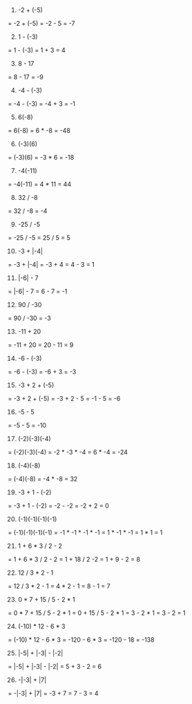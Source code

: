 1. -2 + (-5)

= -2 + (-5)
= -2 - 5
= -7

2. 1 - (-3)

= 1 - (-3)
= 1 + 3
= 4

3. 8 - 17

= 8 - 17
= -9  

4. -4 - (-3)

= -4 - (-3)
= -4 + 3
= -1


5. 6(-8)

= 6(-8)
= 6 * -8
= -48


6. (-3)(6)

= (-3)(6)
= -3 * 6
= -18


7. -4(-11) 

= -4(-11) 
= 4 * 11
= 44

8. 32 / -8

= 32 / -8
= -4 


9. -25 / -5 

= -25 / -5 
= 25 / 5
= 5


10. -3 + |-4| 

= -3 + |-4| 
= -3 + 4
= 4 - 3
= 1


11. |-6| - 7 

= |-6| - 7 
= 6 - 7
= -1 

12. 90 / -30 

= 90 / -30 
= -3


13. -11 + 20 

= -11 + 20 
= 20 - 11
= 9

14. -6 - (-3)

= -6 - (-3)
= -6 + 3
= -3 


15. -3 + 2 + (-5)

= -3 + 2 + (-5)
= -3 + 2 - 5
= -1 - 5
= -6


16. -5 - 5 

= -5 - 5 
= -10


17. (-2)(-3)(-4) 

= (-2)(-3)(-4) 
= -2 * -3 * -4
= 6 * -4
= -24


18. (-4)(-8) 

= (-4)(-8) 
= -4 * -8
= 32

19. -3 + 1 - (-2) 

= -3 + 1 - (-2) 
= -2 - -2
= -2 + 2
= 0


20. (-1)(-1)(-1)(-1) 

= (-1)(-1)(-1)(-1) 
= -1 * -1 * -1 * -1
= 1 * -1 * -1
= 1 * 1
= 1

21. 1 + 6 * 3 / 2 - 2 

= 1 + 6 * 3 / 2 - 2 
= 1 + 18 / 2 -2
= 1 + 9 - 2
= 8

22. 12 / 3 * 2 - 1 

= 12 / 3 * 2 - 1 
= 4 * 2 - 1
= 8 - 1
= 7


23. 0 * 7 + 15 / 5 - 2 * 1

= 0 * 7 + 15 / 5 - 2 * 1
= 0 + 15 / 5 - 2 * 1
= 3 - 2 * 1
= 3 - 2
= 1

24. (-10) * 12 - 6 * 3

= (-10) * 12 - 6 * 3
= -120 - 6 * 3
= -120 - 18
= -138


25. |-5| + |-3| - |-2|

= |-5| + |-3| - |-2|
= 5 + 3 - 2
= 6

26. -|-3| + |7|

= -|-3| + |7|
= -3 + 7
= 7 - 3
= 4

